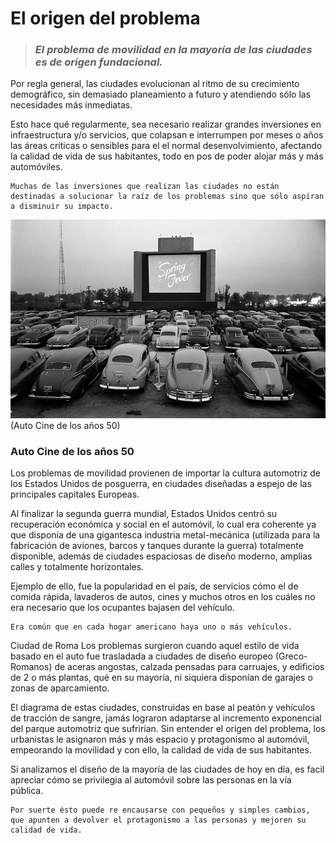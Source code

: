 # El origen del problema

>### *El problema de movilidad en la mayoría de las ciudades es de origen fundacional.*

Por regla general, las ciudades evolucionan al ritmo de su crecimiento demográfico, sin demasiado planeamiento a futuro y atendiendo sólo las necesidades más inmediatas.

Esto hace qué regularmente, sea necesario realizar grandes inversiones en infraestructura y/o servicios, que colapsan e interrumpen por meses o años las áreas críticas o sensibles para el el normal desenvolvimiento, afectando la calidad de vida de sus habitantes, todo en pos de poder alojar más y más automóviles.

    Muchas de las inversiones que realizan las ciudades no están destinadas a solucionar la raíz de los problemas sino que sólo aspiran a disminuir su impacto.

![Auto Cine de los años 50](docs/post/el_origen_del_problema-2.jpg)(Auto Cine de los años 50)

### Auto Cine de los años 50
Los problemas de movilidad provienen de importar la cultura automotriz de los Estados Unidos de posguerra, en ciudades diseñadas a espejo de las principales capitales Europeas.

Al finalizar la segunda guerra mundial, Estados Unidos centró su recuperación económica y social en el automóvil, lo cual era coherente ya que disponía de una gigantesca industria metal-mecánica (utilizada para la fabricación de aviones, barcos y tanques durante la guerra) totalmente disponible, además de ciudades espaciosas de diseño moderno, amplias calles y totalmente horizontales.

Ejemplo de ello, fue la popularidad en el país, de servicios cómo el de comida rápida, lavaderos de autos, cines y muchos otros en los cuáles no era necesario que los ocupantes bajasen del vehículo.

    Era común que en cada hogar americano haya uno o más vehículos.  


Ciudad de Roma
Los problemas surgieron cuando aquel estilo de vida basado en el auto fue trasladada a ciudades de diseño europeo (Greco-Romanos) de aceras angostas, calzada pensadas para carruajes, y edificios de 2 o más plantas, qué en su mayoría, ni siquiera disponían de garajes o zonas de aparcamiento.

El diagrama de estas ciudades, construidas en base al peatón y vehículos de tracción de sangre, jamás lograron adaptarse al incremento exponencial del parque automotriz que sufrirían.
Sin entender el origen del problema, los urbanistas le asignaron más y más espacio y protagonismo al automóvil, empeorando la movilidad y  con ello, la calidad de vida de sus habitantes.

Si analizamos el diseño de la mayoría de las ciudades de hoy en día, es facil apreciar cómo se privilegia al automóvil sobre las personas en la vía pública.

    Por suerte ésto puede re encausarse con pequeños y simples cambios, que apunten a devolver el protagonismo a las personas y mejoren su calidad de vida.
